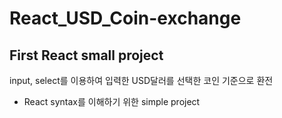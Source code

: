 # React_USD_Coin-exchange
## First React small project
input, select를 이용하여 입력한 USD달러를 선택한 코인 기준으로 환전
- React syntax를 이해하기 위한 simple project

